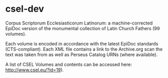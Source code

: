 csel-dev
========

Corpus Scriptorum Ecclesiasticorum Latinorum: a machine-corrected EpiDoc version of the monumental collection of Latin Church Fathers (99 volumes). 

Each volume is encoded in accordance with the latest EpiDoc standards (CTS-compliant). Each XML file contains a link to the Archive.org scan the text was taken from as well as Perseus Catalog URNs (where available). 

A list of CSEL Volumes and contents can be accessed here: http://www.csel.eu/?id=19).
